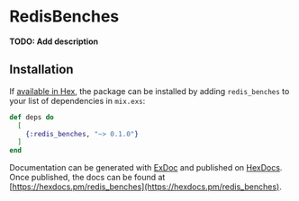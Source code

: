 # RedisBenches

**TODO: Add description**

## Installation

If [available in Hex](https://hex.pm/docs/publish), the package can be installed
by adding `redis_benches` to your list of dependencies in `mix.exs`:

```elixir
def deps do
  [
    {:redis_benches, "~> 0.1.0"}
  ]
end
```

Documentation can be generated with [ExDoc](https://github.com/elixir-lang/ex_doc)
and published on [HexDocs](https://hexdocs.pm). Once published, the docs can
be found at [https://hexdocs.pm/redis_benches](https://hexdocs.pm/redis_benches).

